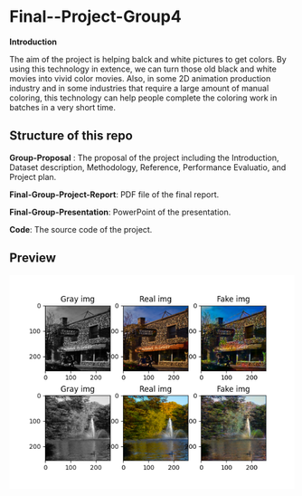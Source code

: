 # Final--Project-Group4
**Introduction**

The aim of the project is helping balck and white pictures to get colors. By using this technology in extence, we can turn those old black and white movies into vivid color movies. Also, in some 2D animation production industry and in some industries that require a large amount of manual coloring, this technology can help people complete the coloring work in batches in a very short time.

## Structure of this repo

**Group-Proposal** : The proposal of the project including the Introduction, Dataset description, Methodology, Reference, Performance Evaluatio, and Project plan.

**Final-Group-Project-Report**: PDF file of the final report.

**Final-Group-Presentation**: PowerPoint of the presentation.

**Code**: The source code of the project.

## Preview
![300 epochs](./Code/example1_300epochs.png)
